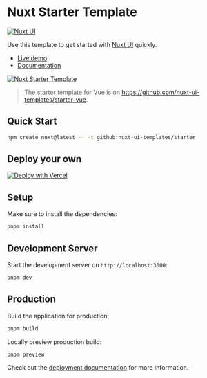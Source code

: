 # Nuxt Starter Template

[![Nuxt UI](https://img.shields.io/badge/Made%20with-Nuxt%20UI-00DC82?logo=nuxt&labelColor=020420)](https://ui.nuxt.com)

Use this template to get started with [Nuxt UI](https://ui.nuxt.com) quickly.

- [Live demo](https://starter-template.nuxt.dev/)
- [Documentation](https://ui4.nuxt.com/docs/getting-started/installation/nuxt)

<a href="https://starter-template.nuxt.dev/" target="_blank">
  <picture>
    <source media="(prefers-color-scheme: dark)" srcset="https://ui4.nuxt.com/assets/templates/nuxt/starter-dark.png">
    <source media="(prefers-color-scheme: light)" srcset="https://ui4.nuxt.com/assets/templates/nuxt/starter-light.png">
    <img alt="Nuxt Starter Template" src="https://ui4.nuxt.com/assets/templates/nuxt/starter-light.png">
  </picture>
</a>

> The starter template for Vue is on https://github.com/nuxt-ui-templates/starter-vue.

## Quick Start

```bash [Terminal]
npm create nuxt@latest -- -t github:nuxt-ui-templates/starter
```

## Deploy your own

[![Deploy with Vercel](https://vercel.com/button)](https://vercel.com/new/clone?repository-url=https%3A%2F%2Fgithub.com%2Fnuxt-ui-templates%2Fstarter&demo-image=https%3A%2F%2Fui4.nuxt.com%2Fassets%2Ftemplates%2Fnuxt%2Fstarter-dark.png&demo-url=https%3A%2F%2Fstarter-template.nuxt.dev%2F&demo-title=Nuxt%20Starter%20Template&demo-description=A%20minimal%20template%20to%20get%20started%20with%20Nuxt%20UI.)

## Setup

Make sure to install the dependencies:

```bash
pnpm install
```

## Development Server

Start the development server on `http://localhost:3000`:

```bash
pnpm dev
```

## Production

Build the application for production:

```bash
pnpm build
```

Locally preview production build:

```bash
pnpm preview
```

Check out the [deployment documentation](https://nuxt.com/docs/getting-started/deployment) for more information.
